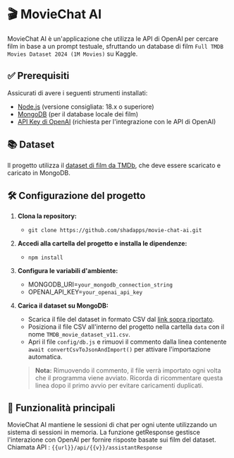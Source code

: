 # 🎬 MovieChat AI

MovieChat AI è un'applicazione che utilizza le API di OpenAI per cercare film in base a un prompt testuale, sfruttando un database di film `Full TMDB Movies Dataset 2024 (1M Movies)` su Kaggle.

## ✅ Prerequisiti

Assicurati di avere i seguenti strumenti installati:

- [Node.js](https://nodejs.org/) (versione consigliata: 18.x o superiore)
- [MongoDB](https://www.mongodb.com/try/download/community) (per il database locale dei film)
- [API Key di OpenAI](https://platform.openai.com/account/api-keys) (richiesta per l'integrazione con le API di OpenAI)

## 📚 Dataset

Il progetto utilizza il [dataset di film da TMDb](https://www.kaggle.com/datasets/asaniczka/tmdb-movies-dataset-2023-930k-movies), che deve essere scaricato e caricato in MongoDB.

## 🛠️ Configurazione del progetto

1. **Clona la repository:**
    - `git clone https://github.com/shadapps/movie-chat-ai.git`

2. **Accedi alla cartella del progetto e installa le dipendenze:**
    - `npm install`

3. **Configura le variabili d'ambiente:**
    - MONGODB_URI=`your_mongodb_connection_string`
    - OPENAI_API_KEY=`your_openai_api_key`

4. **Carica il dataset su MongoDB:**
    - Scarica il file del dataset in formato CSV dal [link sopra riportato](https://www.kaggle.com/datasets/asaniczka/tmdb-movies-dataset-2023-930k-movies).
    - Posiziona il file CSV all'interno del progetto nella cartella `data` con il nome `TMDB_movie_dataset_v11.csv`.
    - Apri il file `config/db.js` e rimuovi il commento dalla linea contenente `await convertCsvToJsonAndImport()` per attivare l'importazione automatica.
    > **Nota:** Rimuovendo il commento, il file verrà importato ogni volta che il programma viene avviato. Ricorda di ricommentare questa linea dopo il primo avvio per evitare caricamenti duplicati.


## 🚀 Funzionalità principali
MovieChat AI mantiene le sessioni di chat per ogni utente utilizzando un sistema di sessioni in memoria. La funzione getResponse gestisce l'interazione con OpenAI per fornire risposte basate sui film del dataset. Chiamata API : `{{url}}/api/{{v}}/assistantResponse`
